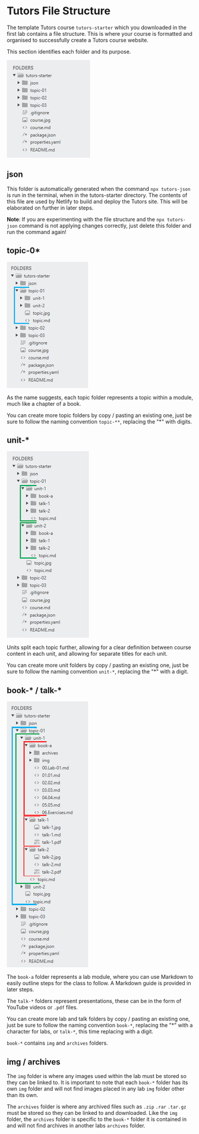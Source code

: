 # Tutors File Structure

The template Tutors course `tutors-starter` which you downloaded in the first lab contains a file structure. This is where your course is formatted and organised to successfully create a Tutors course website.

This section identifies each folder and its purpose.

![Closed tree](img/f1.png)

## json

This folder is automatically generated when the command `npx tutors-json` is run in the terminal, when in the tutors-starter directory. The contents of this file are used by Netlify to build and deploy the Tutors site. This will be elaborated on further in later steps.

**Note**: If you are experimenting with the file structure and the `npx tutors-json` command is not applying changes correctly, just delete this folder and run the command again!

##  topic-0*

![Topic](img/f2.png)

As the name suggests, each topic folder represents a topic within a module, much like a chapter of a book.

You can create more topic folders by copy / pasting an existing one, just be sure to follow the naming convention `topic-**`, replacing the "\*" with digits.

## unit-*

![Unit](img/f3.png)

Units split each topic further, allowing for a clear definition between course content in each unit, and allowing for separate titles for each unit. 

You can create more unit folders by copy / pasting an existing one, just be sure to follow the naming convention `unit-*`, replacing the "\*" with a digit.

## book-* / talk-*

![Labs and Talks](img/f4.png)

The `book-a` folder represents a lab module, where you can use Markdown to easily outline steps for the class to follow. A Markdown guide is provided in later steps.

The `talk-*` folders represent presentations, these can be in the form of YouTube videos or `.pdf` files.

You can create more lab and talk folders by copy / pasting an existing one, just be sure to follow the naming convention `book-*`, replacing the "\*" with a character for labs, or `talk-*`, this time replacing with a digit.

`book-*` contains `img` and `archives` folders.

## img / archives

The `img` folder is where any images used within the lab must be stored so they can be linked to. It is important to note that each `book-*` folder has its own `img` folder and will not find images placed in any lab `img` folder other than its own.

The `archives` folder is where any archived files such as `.zip` `.rar` `.tar.gz` must be stored so they can be linked to and downloaded. Like the `img` folder, the `archives` folder is specific to the `book-*` folder it is contained in and will not find archives in another labs `archives` folder.
